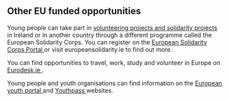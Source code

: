 ##  Other EU funded opportunities

Young people can take part in [ volunteering projects and solidarity projects
](https://www.leargas.ie/european-solidarity-corps/) in Ireland or in another
country through a different programme called the European Solidarity Corps.
You can register on the [ European Solidarity Corps Portal
](https://europa.eu/youth/solidarity_en) or visit europeansolidarity.ie to
find out more.

You can find opportunities to travel, work, study and volunteer in Europe on [
Eurodesk.ie ](https://eurodesk.eu/about/) .

Young people and youth organisations can find information on the [ European
youth portal ](https://europa.eu/youth/home_en) and [ Youthpass
](https://www.youthpass.eu/en/) websites.
